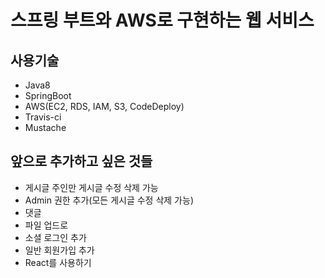 # 스프링 부트와 AWS로 구현하는 웹 서비스 

## 사용기술
- Java8
- SpringBoot
- AWS(EC2, RDS, IAM, S3, CodeDeploy)
- Travis-ci
- Mustache

## 앞으로 추가하고 싶은 것들
- 게시글 주인만 게시글 수정 삭제 가능
- Admin 권한 추가(모든 게시글 수정 삭제 가능)
- 댓글
- 파일 업드로
- 소셜 로그인 추가
- 일반 회원가입 추가
- React를 사용하기
